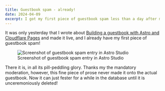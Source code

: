 ```yaml
---
title: Guestbook spam - already!
date: 2024-04-09
excerpt: I got my first piece of guestbook spam less than a day after making it live.
---
```


It was only yesterday that I wrote about [Building a guestbook with Astro and Cloudflare Pages](/blog/5-building-a-guestbook-with-astro-and-cloudflare-pages/) and made it live, and I already have my first piece of guestbook spam!

<figure>
  <picture>
    <source srcset="/images/blog/guestbook-spam-dithered.webp" type="image/webp">
    <img src="/images/blog/guestbook-spam-dithered.png" alt="Screenshot of guestbook spam entry in Astro Studio">
  </picture>
  <figcaption>Screenshot of guestbook spam entry in Astro Studio</figcaption>
</figure>

There it is, in all its pill-peddling glory. Thanks my the mandatory moderation, however, this fine piece of prose never made it onto the actual guestbook. Now it can just fester for a while in the database until it is unceremoniously deleted!
